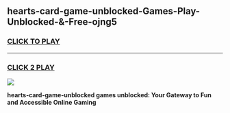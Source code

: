 
## hearts-card-game-unblocked-Games-Play-Unblocked-&-Free-ojng5
<h3>
<a href="https://premium76.site?title=hearts-card-game-unblocked&ref=24A">CLICK TO PLAY</a></h3>
<hr>

<h3>
<a href="https://premium76.site?title=hearts-card-game-unblocked&ref=24A">CLICK 2 PLAY</a>
  
</h3>

<a href="https://premium76.site?title=hearts-card-game-unblocked&ref=24A"><img src="https://clearcache.store/games.png"></a>


**hearts-card-game-unblocked games unblocked: Your Gateway to Fun and Accessible Online Gaming**
